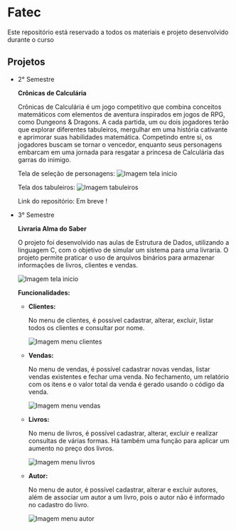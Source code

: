 # Fatec
Este repositório está reservado a todos os materiais e projeto desenvolvido durante o curso

## Projetos

 - 2° Semestre

    **Crônicas de Calculária**

    Crônicas de Calculária é um jogo competitivo que
    combina conceitos matemáticos com elementos de
    aventura inspirados em jogos de RPG, como
    Dungeons & Dragons. A cada partida, um ou dois
    jogadores terão que explorar diferentes tabuleiros,
    mergulhar em uma história cativante e aprimorar
    suas habilidades matemática. Competindo entre si,
    os jogadores buscam se tornar o vencedor,
    enquanto seus personagens embarcam em uma
    jornada para resgatar a princesa de Calculária das
    garras do inimigo.

    Tela de seleção de personagens:
    ![Imagem tela inicio](https://kevenshtk.github.io/Fatec/Segundo-Semestre/jogoMat/inicio.png)
   
   Tela dos tabuleiros:
   ![Imagem tabuleiros](https://kevenshtk.github.io/Fatec/Segundo-Semestre/jogoMat/tabuleiro.png)

    Link do repositório: Em breve !
    
  - 3° Semestre
  
    **Livraria Alma do Saber**

    O projeto foi desenvolvido nas aulas de Estrutura de Dados, utilizando a linguagem C, com o objetivo de simular um sistema para uma livraria. O projeto permite praticar o uso de arquivos binários para armazenar informações de livros, clientes e vendas.

    ![Imagem tela inicio](https://kevenshtk.github.io/Fatec/Terceiro-Semestre/EstruturaDados/arquivoBinario/telaInicio.png)

    **Funcionalidades:**
    - **Clientes:**

        No menu de clientes, é possível cadastrar, alterar, excluir, listar todos os clientes e consultar por nome.

        ![Imagem menu clientes](https://kevenshtk.github.io/Fatec/Terceiro-Semestre/EstruturaDados/arquivoBinario/menuCliente.png)

    - **Vendas:**

        No menu de vendas, é possível cadastrar novas vendas, listar vendas existentes e fechar uma venda. No fechamento, um relatório com os itens e o valor total da venda é gerado usando o código da venda.

        ![Imagem menu vendas](https://kevenshtk.github.io/Fatec/Terceiro-Semestre/EstruturaDados/arquivoBinario/menuVenda.png)

    - **Livros:**

        No menu de livros, é possível cadastrar, alterar, excluir e realizar consultas de várias formas. Há também uma função para aplicar um aumento no preço dos livros.

        ![Imagem menu livros](https://kevenshtk.github.io/Fatec/Terceiro-Semestre/EstruturaDados/arquivoBinario/menuLivro.png)

    - **Autor:**

        No menu de autor, é possível cadastrar, alterar e excluir autores, além de associar um autor a um livro, pois o autor não é informado no cadastro do livro.

        ![Imagem menu autor](https://kevenshtk.github.io/Fatec/Terceiro-Semestre/EstruturaDados/arquivoBinario/menuAutor.png)